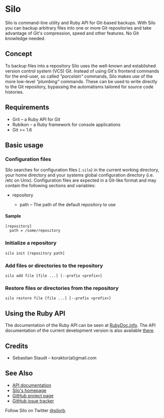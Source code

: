 Silo
====

Silo is command-line utility and Ruby API for Git-based backups. With Silo you
can backup arbitrary files into one or more Git repositories and take advantage
of Git's compression, speed and other features. No Git knowledge needed.

## Concept

To backup files into a repository Silo uses the well-known and established
version control system (VCS) Git. Instead of using Git's frontend commands for
the end-user, so called *"porcelain"* commands, Silo makes use of the more
low-level *"plumbing"* commands. These can be used to write directly to the Git
repository, bypassing the automatisms tailored for source code histories.

## Requirements

* Grit &ndash; a Ruby API for Git
* Rubikon &ndash; a Ruby framework for console applications
* Git >= 1.6

## Basic usage

### Configuration files

Silo searches for configuration files (`.silo`) in the current working
directory, your home directory and your systems global configuration directory
(i.e. /etc on Unix). Configuration files are expected in a Git-like format and
may contain the following sections and variables:

* repository

  * path &ndash; The path of the default repository to use

#### Sample

    [repository]
      path = /some/repository

### Initialize a repository

    silo init [repository path]

### Add files or directories to the repository

    silo add file [file ...] [--prefix <prefix>]

### Restore files or directories from the repository

    silo restore file [file ...] [--prefix <prefix>]

## Using the Ruby API

The documentation of the Ruby API can be seen at [RubyDoc.info][1]. The API
documentation of the current development version is also available [there][5].

## Credits

* Sebastian Staudt &ndash; koraktor(at)gmail.com

## See Also

* [API documentation][1]
* [Silo's homepage][2]
* [GitHub project page][3]
* [GitHub issue tracker][4]

Follow Silo on Twitter [@silorb](http://twitter.com/silorb).

 [1]: http://rubydoc.info/gems/silo/frames
 [2]: http://koraktor.github.com/silo
 [3]: http://github.com/koraktor/silo
 [4]: http://github.com/koraktor/silo/issues
 [5]: http://rubydoc.info/github/koraktor/silo/master/frames
